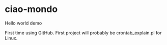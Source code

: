 # ciao-mondo
Hello world demo

First time using GitHub.  First project will probably be crontab_explain.pl for Linux.
